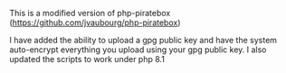 This is a modified version of php-piratebox (https://github.com/jvaubourg/php-piratebox)

I have added the ability to upload a gpg public key and have the system auto-encrypt everything you upload using your gpg public key.
I also updated the scripts to work under php 8.1
